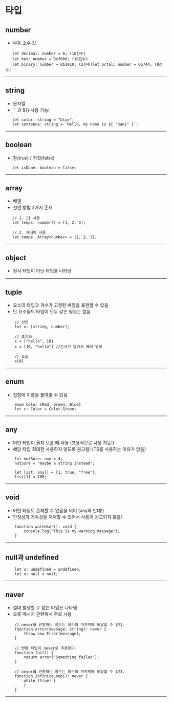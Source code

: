 # 타입
## number
- 부동 소수 값
 ```
    let decimal: number = 6; (10진수)
    let hex: number = 0xf00d; (16진수)
    let binary: number = 0b1010; (2진수)let octal: number = 0o744; (8진수)
 ```

* * *
## string
- 문자열
- `` 과 ${} 사용 가능!
 ```
    let color: string = "blue";
    let sentence: string = `Hello, my name is ${ "hani" }`;
 ```

* * *
## boolean
- 참(true) / 거짓(false)
 ```
    let isDone: boolean = false;
 ```

* * *
## array
- 배열
- 선언 방법 2가지 존재
 ```
    // 1. [] 사용
    let temps: number[] = [1, 2, 3];

    // 2. 제너릭 사용
    let temps: Array<number> = [1, 2, 3];
 ```

* * *
## object
- 원시 타입이 아닌 타입을 나타냄

* * *
## tuple
- 요소의 타입과 개수가 고정된 배열을 표현할 수 있음
- 단 요소들의 타입이 모두 같은 필요는 없음
```
    // 선언
    let x: [string, number];

    // 초기화
    x = ["hello", 10] 
    x = [10, "hello"] //순서가 달라서 에러 발생

    // 호출
    x[0]
```

* * *
## enum
- 집합에 이름을 붙여줄 수 있음
```
    enum Color {Red, Green, Blue}
    let c: Color = Color.Green;
```

* * *
## any 
- 어떤 타입이 올지 모를 때 사용 (포용적으로 사용 가능!)
- 해당 타입 최대한 사용하지 않도록 권고됨! (TS를 사용하는 이유가 없음)
```
    let notSure: any = 4;
    notSure = "maybe a string instead";

    let list: any[] = [1, true, "free"];
    list[1] = 100;
```

* * *
## void
- 어떤 타입도 존재할 수 없음을 의미 (any와 반대!)
- 안정성과 가독성을 저해할 수 있어서 사용이 권고되지 않음!
```
    function warnUser(): void {
        console.log("This is my warning message");
    }
```

* * *

## null과 undefined
```
    let u: undefined = undefined;
    let n: null = null;
```

* * *
## naver
- 절대 발생할 수 없는 타입은 나타냄
- 오류 메시지 관련해서 주로 사용
```
    // never를 반환하는 함수는 함수의 마지막에 도달할 수 없다.
    function error(message: string): never {
        throw new Error(message);
    }

    // 반환 타입이 never로 추론된다.
    function fail() {
        return error("Something failed");
    }

    // never를 반환하는 함수는 함수의 마지막에 도달할 수 없다.
    function infiniteLoop(): never {
        while (true) {
        }
    }
```

* * *
